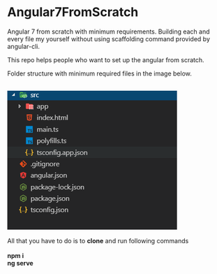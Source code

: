 # Angular7FromScratch
Angular 7 from scratch with minimum requirements. Building each and every file my yourself without using scaffolding command provided by angular-cli.

This repo helps people who want to set up the angular from scratch.

Folder structure with minimum required files in the image below.
<br/>
<br/>

![alt text](https://github.com/Ramyakonkala/Angular7FromScratch/blob/master/src/app/assets/MinimumRequiredFiles.PNG)

All that you have to do is to **clone** and run following commands
<br/>
<br/>
**npm i**
<br/>
**ng serve**
